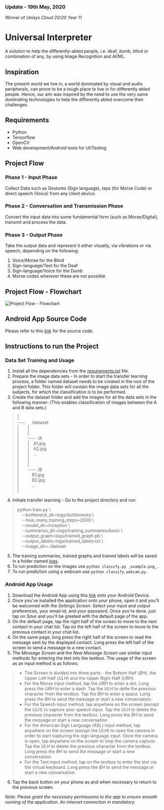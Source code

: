 ### Update - 19th May, 2020
Winner of *Unisys Cloud 20/20 Year 11*

# Universal Interpreter  
A solution to help the differently-abled people, i.e. deaf, dumb, blind or combination of any, by using Image
Recognition and AI/ML.  

## **Inspiration**  

The present world we live in, a world dominated by visual and audio peripherals, can prove to be
a tough place to live in for differently abled people. Hence, our aim was inspired by the need to
use the very same dominating technologies to help the differently abled overcome their challenges.  

## **Requirements**  
* Python 
* Tensorflow  
* OpenCV  
* Web development/Android tools for UI/Testing  

## **Project Flow**  

### **Phase 1 - Input Phase**    
Collect Data such as Gestures (Sign language), taps (for Morse Code) or direct speech (Voice)
from any client device.  

### **Phase 2 - Conversation and Transmission Phase**    
Convert the input data into some fundamental form (such as Morse/Digital), transmit and process
the data.  

### **Phase 3 - Output Phase**    
Take the output data and represent it either visually, via vibrations or via speech, depending on the following:  
1. Voice/Morse for the Blind
2. Sign-language/Text for the Deaf
3. Sign-language/Voice for the Dumb
4. Morse codes wherever these are not possible  

## **Project Flow - Flowchart**  
![Project Flow - Flowchart](./Abstract_Flowchart.jpg)

## **Android App Source Code**
Please refer to this [link](https://github.com/allanakshay12/Universal-Interpreter-Android-App.git) for the source code.

## **Instructions to run the Project**

### Data Set Training and Usage
1. Install all the dependencies from the [requirements.txt](./requirements.txt) file.
2. Prepare the image data sets - In order to start the transfer learning process, a folder named dataset needs to be created in the root of the project folder. This folder will contain the image data sets for all the subjects, for which the classification is to be performed.
3. Create the dataset folder and add the images for all the data sets in the following manner: (This enables classification of images between the A and B data sets.)  
>|  
>----<code>&nbsp;</code><code>&nbsp;</code><code>&nbsp;</code>/dataset  
>|<code>&nbsp;</code><code>&nbsp;</code><code>&nbsp;</code><code>&nbsp;</code>|  
>|<code>&nbsp;</code><code>&nbsp;</code><code>&nbsp;</code><code>&nbsp;</code>|  
>|<code>&nbsp;</code><code>&nbsp;</code><code>&nbsp;</code><code>&nbsp;</code>----<code>&nbsp;</code>/A  
>|<code>&nbsp;</code><code>&nbsp;</code><code>&nbsp;</code><code>&nbsp;</code>|<code>&nbsp;</code><code>&nbsp;</code>A1.jpg  
>|<code>&nbsp;</code><code>&nbsp;</code><code>&nbsp;</code><code>&nbsp;</code>|<code>&nbsp;</code><code>&nbsp;</code>A2.jpg  
>|<code>&nbsp;</code><code>&nbsp;</code><code>&nbsp;</code><code>&nbsp;</code>|<code>&nbsp;</code><code>&nbsp;</code>...  
>|<code>&nbsp;</code><code>&nbsp;</code><code>&nbsp;</code><code>&nbsp;</code>|  
>|<code>&nbsp;</code><code>&nbsp;</code><code>&nbsp;</code><code>&nbsp;</code>|  
>|<code>&nbsp;</code><code>&nbsp;</code><code>&nbsp;</code><code>&nbsp;</code>----<code>&nbsp;</code>/B  
>|<code>&nbsp;</code><code>&nbsp;</code><code>&nbsp;</code><code>&nbsp;</code><code>&nbsp;</code><code>&nbsp;</code>B1.jpg  
>|<code>&nbsp;</code><code>&nbsp;</code><code>&nbsp;</code><code>&nbsp;</code><code>&nbsp;</code><code>&nbsp;</code>B2.jpg  
>|<code>&nbsp;</code><code>&nbsp;</code><code>&nbsp;</code><code>&nbsp;</code><code>&nbsp;</code><code>&nbsp;</code>...  
>|   
4. Initiate transfer learning - Go to the project directory and run:
>python train.py \  
><code>&nbsp;</code><code>&nbsp;</code>--bottleneck_dir=logs/bottlenecks \  
><code>&nbsp;</code><code>&nbsp;</code>--how_many_training_steps=2000 \  
><code>&nbsp;</code><code>&nbsp;</code>--model_dir=inception \  
><code>&nbsp;</code><code>&nbsp;</code>--summaries_dir=logs/training_summaries/basic \  
><code>&nbsp;</code><code>&nbsp;</code>--output_graph=logs/trained_graph.pb \  
><code>&nbsp;</code><code>&nbsp;</code>--output_labels=logs/trained_labels.txt \  
><code>&nbsp;</code><code>&nbsp;</code>--image_dir=./dataset  
5. The training summaries, trained graphs and trained labels will be saved in a folder named [logs](./logs/).  
6. To run prediction on the images use `python classify.py _example.png_`.    
7. To run prediction using a webcam use `python classify_webcam.py`.    

### Android App Usage
1. Download the Android App using this [link](https://drive.google.com/file/d/1JIP3Rifu4HVmTj_o0_8483gyBRdiqz4h/view?usp=sharing) onto your Android Device.
2. Once you've installed the application onto your phone, open it and you'll be welcomed with the *Settings Screen*. Select your input and output preferences, your email-id, and your password. Once you're done, just tap on *Save* and you'll be greeted with the default page of the app.
3. On the default page, tap the right half of the screen to move to the next contact in your chat list. Tap on the left half of the screen to move to the previous contact in your chat list.
4. On the same page, long press the right half of the screen to read the message sent by the displayed contact. Long press the left half of the screen to send a message to a new contact.
5. The *Message Screen* and the *New Message Screen* use similar input methods for entering the text into the textbox. The usage of the screen as an input method is as follows:
>* The Screen is divided into three parts - the Bottom Half (*BH*), the Upper Left Half (*ULH*) and the Upper Right Half (*URH*).  
>* For the Morse input method, tap the *URH* to enter a dot. Long press the *URH* to enter a dash. Tap the *ULH* to delte the previous character from the textbox. Tap the *BH* to enter a space. Long press the *BH* to send the message *or* start a new conversation.  
>* For the Speech input method, tap anywhere on the screen (except the *ULH*) to capture your speech input. Tap the *ULH* to delete the previous character from the textbox. Long press the *BH* to send the message *or* start a new conversation.  
>* For the American Sign Language (ASL) input method, tap anywhere on the screen (except the *ULH*) to open the camera in order to start capturing the sign language input. Once the camera is open, tap anywhere on the screen to stop the camera capture. Tap the *ULH* to delete the previous character from the textbox. Long press the *BH* to send the message *or* start a new conversation.  
>* For the Text input method, tap on the textbox to enter the text via the virtual keyboard. Long press the *BH* to send the message *or* start a new conversation.  
6. Tap the back button on your phone as and when necessary to return to the previous screen.  
  
*Note: Please grant the necessary permissions to the app to ensure smooth running of the application. An internet connection in mandatory.*
